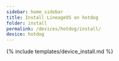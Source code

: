 ```yaml
---
sidebar: home_sidebar
title: Install LineageOS on hotdog
folder: install
permalink: /devices/hotdog/install/
device: hotdog
---
```

{% include templates/device_install.md %}
